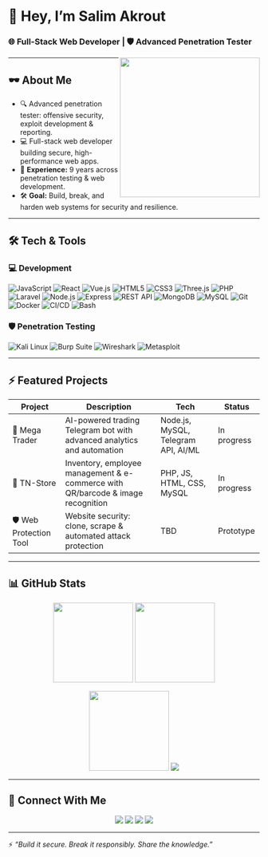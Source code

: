 # 👾 Hey, I’m Salim Akrout

### 🌐 Full-Stack Web Developer | 🛡️ Advanced Penetration Tester

<img align="right" src="https://media.giphy.com/media/v1.Y2lkPTc5MGI3NjExcHdrMTlndjZmYmU4cGx2cHJ0NG4xZjF0emtuZTg1MjdnZnJubjY3eiZlcD12MV9naWZzX3NlYXJjaCZjdD1n/l0IyeheChYxx2byDu/giphy.gif" width="280">

---

## 🕶️ About Me
- 🔍 Advanced penetration tester: offensive security, exploit development & reporting.  
- 💻 Full-stack web developer building secure, high-performance web apps.  
- 🎯 **Experience:** 9 years across penetration testing & web development.  
- 🛠️ **Goal:** Build, break, and harden web systems for security and resilience.

---

## 🛠️ Tech & Tools

### 💻 Development
![JavaScript](https://img.shields.io/badge/JavaScript-F7DF1E?style=for-the-badge&logo=javascript&logoColor=black)
![React](https://img.shields.io/badge/React-20232A?style=for-the-badge&logo=react&logoColor=61DAFB)
![Vue.js](https://img.shields.io/badge/Vue.js-35495E?style=for-the-badge&logo=vue.js&logoColor=4FC08D)
![HTML5](https://img.shields.io/badge/HTML5-E34F26?style=for-the-badge&logo=html5&logoColor=white)
![CSS3](https://img.shields.io/badge/CSS3-1572B6?style=for-the-badge&logo=css3&logoColor=white)
![Three.js](https://img.shields.io/badge/Three.js-black?style=for-the-badge&logo=three.js&logoColor=white)
![PHP](https://img.shields.io/badge/PHP-777BB4?style=for-the-badge&logo=php&logoColor=white)
![Laravel](https://img.shields.io/badge/Laravel-FF2D20?style=for-the-badge&logo=laravel&logoColor=white)
![Node.js](https://img.shields.io/badge/Node.js-43853D?style=for-the-badge&logo=node.js&logoColor=white)
![Express](https://img.shields.io/badge/Express-000000?style=for-the-badge&logo=express&logoColor=white)
![REST API](https://img.shields.io/badge/REST_API-02569B?style=for-the-badge&logo=postman&logoColor=white)
![MongoDB](https://img.shields.io/badge/MongoDB-4EA94B?style=for-the-badge&logo=mongodb&logoColor=white)
![MySQL](https://img.shields.io/badge/MySQL-4479A1?style=for-the-badge&logo=mysql&logoColor=white)
![Git](https://img.shields.io/badge/Git-F05032?style=for-the-badge&logo=git&logoColor=white)
![Docker](https://img.shields.io/badge/Docker-2496ED?style=for-the-badge&logo=docker&logoColor=white)
![CI/CD](https://img.shields.io/badge/CI%2FCD-2088FF?style=for-the-badge&logo=github-actions&logoColor=white)
![Bash](https://img.shields.io/badge/Bash-4EAA25?style=for-the-badge&logo=gnubash&logoColor=white)

### 🛡️ Penetration Testing
![Kali Linux](https://img.shields.io/badge/Kali_Linux-268BEE?style=for-the-badge&logo=kalilinux&logoColor=white)
![Burp Suite](https://img.shields.io/badge/Burp_Suite-F37F20?style=for-the-badge&logo=burp-suite&logoColor=white)
![Wireshark](https://img.shields.io/badge/Wireshark-1679A7?style=for-the-badge&logo=wireshark&logoColor=white)
![Metasploit](https://img.shields.io/badge/Metasploit-3B5998?style=for-the-badge&logo=metasploit&logoColor=white)

---

## ⚡ Featured Projects

| Project | Description | Tech | Status |
|--------|-------------|------|--------|
| 🔮 Mega Trader | AI-powered trading Telegram bot with advanced analytics and automation | Node.js, MySQL, Telegram API, AI/ML | In progress |
| 🧾 TN-Store | Inventory, employee management & e-commerce with QR/barcode & image recognition | PHP, JS, HTML, CSS, MySQL | In progress |
| 🛡️ Web Protection Tool | Website security: clone, scrape & automated attack protection | TBD | Prototype |

---

## 📊 GitHub Stats

<p align="center">
  <img src="https://github-readme-stats.vercel.app/api?username=salim-ak09&show_icons=true&theme=radical&hide_border=true&count_private=true" height="160px"/>
  <img src="https://github-readme-stats.vercel.app/api/top-langs/?username=salim-ak09&layout=compact&theme=radical&hide_border=true" height="160px"/>
</p>

<p align="center">
  <img src="https://github-readme-streak-stats.herokuapp.com/?user=salim-ak09&theme=radical&hide_border=true" height="160px"/>
  <img src="https://github-profile-trophy.vercel.app/?username=salim-ak09&theme=radical&no-frame=true&margin-w=15&margin-h=15"/>
</p>

---

## 📡 Connect With Me

<p align="center">
  <a href="https://x.com/salimak09" target="_blank"><img src="https://img.shields.io/badge/X-1DA1F2?style=for-the-badge&logo=twitter&logoColor=white"></a>
  <a href="https://tryhackme.com/p/salim0.9" target="_blank"><img src="https://img.shields.io/badge/TryHackMe-212C42?style=for-the-badge&logo=tryhackme&logoColor=red"></a>
  <a href="https://ctf.hackthebox.com/user/profile/886778" target="_blank"><img src="https://img.shields.io/badge/HackTheBox-9FEF00?style=for-the-badge&logo=hackthebox&logoColor=black"></a>
  <a href="https://t.me/Devone09" target="_blank"><img src="https://img.shields.io/badge/Telegram-0088cc?style=for-the-badge&logo=telegram&logoColor=white"></a>
</p>

---

⚡ *“Build it secure. Break it responsibly. Share the knowledge.”*
